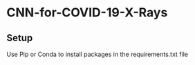 # CNN-for-COVID-19-X-Rays


## Setup
Use Pip or Conda to install packages in the requirements.txt file 
